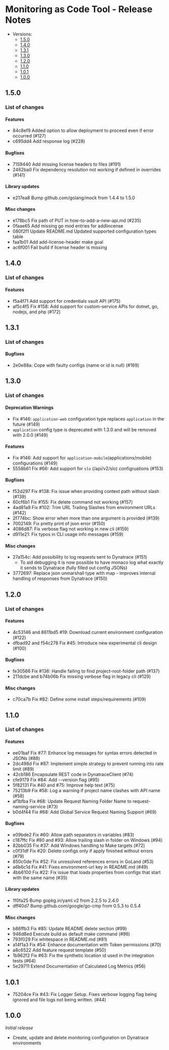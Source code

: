 # Monitoring as Code Tool - Release Notes

- Versions:
  - [1.5.0](#150)
  - [1.4.0](#140)
  - [1.3.1](#131)
  - [1.3.0](#130)
  - [1.2.0](#120)
  - [1.1.0](#110)
  - [1.0.1](#101)
  - [1.0.0](#100)

## 1.5.0

### List of changes
#### Features
* 84c8ef9 Added option to allow deployment to proceed even if error occurred (#127)
* c695dd4 Add response log (#228)

#### Bugfixes
* 7159440 Add missing license headers to files (#191)
* 2462ba0 Fix dependency resolution not working if defined in overrides (#141)

#### Library updates
* e217ea8 Bump github.com/golang/mock from 1.4.4 to 1.5.0

#### Misc changes
* e178bc5 Fix path of PUT in how-to-add-a-new-api.md (#235)
* 0faae65 Add missing go mod entries for addlincense
* 080f2f1 Update README.md Updated supported configuration types table
* faa1b01 Add add-license-header make goal
* ac6f001 Fail build if license header is missing

## 1.4.0

### List of changes
#### Features

* f5a4f71 Add support for credentials vault API (#175)
* af5c4f5 Fix #158: Add support for custom-service APIs for dotnet, go, nodejs, and php (#172)

## 1.3.1

### List of changes
#### Bugfixes

* 2e0e88a: Cope with faulty configs (name or id is null) (#169)

## 1.3.0

### List of changes

#### Deprecation Warnings
* Fix #146: `application-web` configuration type replaces `application` in the future (#149)
* `application` config type is deprecated with 1.3.0 and will be removed with 2.0.0 (#149)

#### Features

* Fix #146: Add support for `application-mobile`(applications/mobile) configurations (#149)
* 5558b61 Fix #66: Add support for `slo` (/api/v2/slo) configruations (#153)

#### Bugfixes

* f52d297 Fix #138: Fix issue when providing context path without slash (#139)
* 60cf6b1 Fix #155: Fix delete command not working (#157)
* 4ad81a9 Fix #102: Trim URL Trailing Slashes from environment URLs (#142)
* 2f774bc: Show error when more than one argument is provided (#139)
* 7002149: Fix pretty print of json error (#150)
* 4086d87: Fix verbose flag not working in new cli (#159)
* d911e21: Fix typos in CLI usage info messages (#159)

#### Misc changes

* 27a154c: Add possibility to log requests sent to Dynatrace (#151)
  * To aid debugging it is now possible to have monaco log what exactly it sends to Dynatrace (fully filled out config JSONs)
* 3772697: Replace json unmarshall type with map - improves internal handling of responses from Dynatrace (#150)

## 1.2.0

### List of changes

#### Features

* 4c53146 and 8611bd5 #19: Download current environment configuration (#122) 
* dfbad92 and f54c278 Fix #45: Introduce new experimental cli design (#100)

#### Bugfixes

* fe30566 Fix #136: Handle failing to find project-root-folder path (#137)
* 211dcbe and b74b06b Fix missing verbose flag in legacy cli (#129)

#### Misc changes

* c70ca7b Fix #82: Define some install steps/requirements (#109)

## 1.1.0

### List of changes

#### Features

* ee01baf Fix #77: Enhance log messages for syntax errors detected in JSONs (#88)
* 2dc498d Fix #87: Implement simple strategy to prevent running into rate limit (#89)
* 42cb186 Encapsulate REST code in DynatraceClient (#74)
* cfe9179 Fix #84: Add --version flag (#95)
* 5f82131 Fix #40 and #75: Improve help text (#75)
* 75213b9 Fix #58: Log a warning if project name clashes with API name (#58)
* af1bfba Fix #68: Update Request Naming Folder Name to request-naming-service (#73)
* b0d4f44 Fix #68: Add Global Service Request Naming Support (#69)

#### Bugfixes

* e09bde2 Fix #60: Allow path separators in variables (#83)
* c187ffc Fix #80 and #93: Allow trailing slash in folder on Windows (#94)
* 82bb035 Fix #37: Add Windows handling to Make targets (#72)
* c0f31df Fix #20: Delete configs only if apply finished without errors (#79)
* 850c0de Fix #52: Fix unresolved references errors in GoLand (#53)
* a6b6c1d Fix #41: Fixes environment-url key in README.md (#49)
* 4bb6100 Fix #22: Fix issue that loads properties from configs that start with the same name (#35)

#### Library updates

* 1f0fa25 Bump gopkg.in/yaml.v2 from 2.2.5 to 2.4.0 
* dff40d7 Bump github.com/google/go-cmp from 0.5.3 to 0.5.4 

#### Misc changes

* b86ffb3 Fix #85: Update README delete section (#99)
* 946d8ed Execute build as default make command (#96)
* 793f029 Fix whitespace in README.md (#81)
* a14f1a3 Fix #54: Enhance documentation with Token permissions (#70)
* a8c6522 Add feature request template (#50)
* 1b962f2 Fix #63: Fix the synthetic location id used in the integration tests (#64)
* 5e29711 Extend Documentation of Calculated Log Metrics (#56)

## 1.0.1
* 75204ce Fix #43: Fix Logger Setup. Fixes verbose logging flag being ignored and file logs not being written. (#44)

## 1.0.0
*Initial release*
* Create, update and delete monitoring configuration on Dynatrace environments
